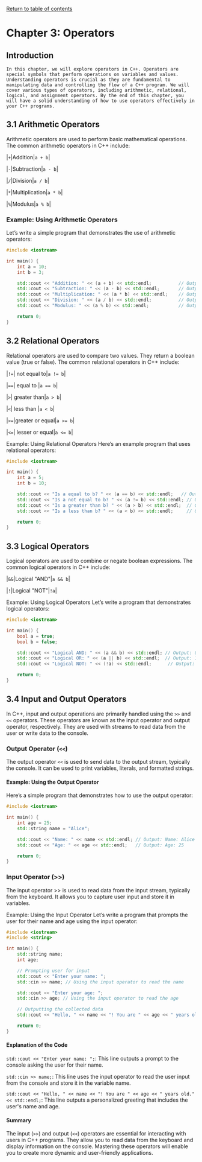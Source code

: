 [Return to table of contents](TableOfContents.md)

# Chapter 3: Operators

## Introduction
    In this chapter, we will explore operators in C++. Operators are special symbols that perform operations on variables and values. Understanding operators is crucial as they are fundamental to manipulating data and controlling the flow of a C++ program. We will cover various types of operators, including arithmetic, relational, logical, and assignment operators. By the end of this chapter, you will have a solid understanding of how to use operators effectively in your C++ programs.

## 3.1 Arithmetic Operators
Arithmetic operators are used to perform basic mathematical operations. The common arithmetic operators in C++ include:

  


|`+`|Addition|`a + b`|

|`-`|Subtraction|`a - b`|

|`/`|Division|`a / b`|

|`*`|Multiplication|`a * b`|

|`%`|Modulus|`a % b`|

### Example: Using Arithmetic Operators
Let’s write a simple program that demonstrates the use of arithmetic operators:

```cpp
#include <iostream>

int main() {
    int a = 10;
    int b = 3;

    std::cout << "Addition: " << (a + b) << std::endl;          // Output: 13
    std::cout << "Subtraction: " << (a - b) << std::endl;       // Output: 7
    std::cout << "Multiplication: " << (a * b) << std::endl;    // Output: 30
    std::cout << "Division: " << (a / b) << std::endl;          // Output: 3
    std::cout << "Modulus: " << (a % b) << std::endl;           // Output: 1

    return 0;
}
```

## 3.2 Relational Operators
Relational operators are used to compare two values. They return a boolean value (true or false). The common relational operators in C++ include:


|`!=`|    not equal to|`a != b`|

|`==`|       equal to |`a == b`|

|` > `|    greater than|`a > b`|

|`<`|      less than |`a < b`|

|`>=`|greater or equal|`a >= b`|

|`<=`| lesser or equal|`a <= b`|

Example: Using Relational Operators
Here’s an example program that uses relational operators:

```cpp
#include <iostream>

int main() {
    int a = 5;
    int b = 10;

    std::cout << "Is a equal to b? " << (a == b) << std::endl;   // Output: 0 (false)
    std::cout << "Is a not equal to b? " << (a != b) << std::endl; // Output: 1 (true)
    std::cout << "Is a greater than b? " << (a > b) << std::endl;  // Output: 0 (false)
    std::cout << "Is a less than b? " << (a < b) << std::endl;     // Output: 1 (true)

    return 0;
}
```

## 3.3 Logical Operators
Logical operators are used to combine or negate boolean expressions. The common logical operators in C++ include:


|`&&`|Logical "AND"|`a && b`|

|`!`|Logical "NOT"|`!a`|		

Example: Using Logical Operators
Let’s write a program that demonstrates logical operators:



```cpp
#include <iostream>

int main() {
    bool a = true;
    bool b = false;

    std::cout << "Logical AND: " << (a && b) << std::endl; // Output: 0 (false)
    std::cout << "Logical OR: " << (a || b) << std::endl;  // Output: 1 (true)
    std::cout << "Logical NOT: " << (!a) << std::endl;      // Output: 0 (false)

    return 0;
}
```
## 3.4 Input and Output Operators

In C++, input and output operations are primarily handled using the `>>` and `<<` operators. These operators are known as the input operator and output operator, respectively. They are used with streams to read data from the user or write data to the console.

### Output Operator (`<<`)
The output operator `<<` is used to send data to the output stream, typically the console. It can be used to print variables, literals, and formatted strings.

#### Example: Using the Output Operator
Here’s a simple program that demonstrates how to use the output operator:

```cpp
#include <iostream>

int main() {
    int age = 25;
    std::string name = "Alice";

    std::cout << "Name: " << name << std::endl; // Output: Name: Alice
    std::cout << "Age: " << age << std::endl;   // Output: Age: 25

    return 0;
}

```

### Input Operator (>>)
The input operator >> is used to read data from the input stream, typically from the keyboard. It allows you to capture user input and store it in variables.

Example: Using the Input Operator
Let’s write a program that prompts the user for their name and age using the input operator:

```cpp
#include <iostream>
#include <string>

int main() {
    std::string name;
    int age;

    // Prompting user for input
    std::cout << "Enter your name: ";
    std::cin >> name; // Using the input operator to read the name

    std::cout << "Enter your age: ";
    std::cin >> age; // Using the input operator to read the age

    // Outputting the collected data
    std::cout << "Hello, " << name << "! You are " << age << " years old." << std::endl;

    return 0;
}
```

#### Explanation of the Code
`std::cout << "Enter your name: ";`: This line outputs a prompt to the console asking the user for their name.

`std::cin >> name;`: This line uses the input operator to read the user input from the console and store it in the variable name.

`std::cout << "Hello, " << name << "! You are " << age << " years old." << std::endl;`: This line outputs a personalized greeting that includes the user's name and age.


#### Summary
The input (`>>`) and output (`<<`) operators are essential for interacting with users in C++ programs. They allow you to read data from the keyboard and display information on the console. Mastering these operators will enable you to create more dynamic and user-friendly applications.


